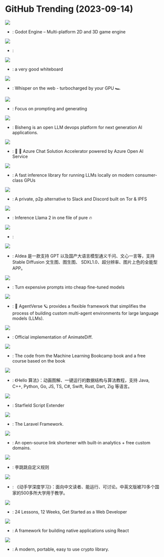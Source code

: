 # GitHub Trending (2023-09-14)

![](https://img.shields.io/badge/C%2B%2B-New%201-green?style=flat-square&logo=appveyor)
- [](https://github.comundefined): Godot Engine – Multi-platform 2D and 3D game engine

![](https://img.shields.io/badge/TypeScript-New%2026-green?style=flat-square&logo=appveyor)
- [](https://github.comundefined): 

![](https://img.shields.io/badge/TypeScript-New%202-green?style=flat-square&logo=appveyor)
- [](https://github.comundefined): a very good whiteboard

![](https://img.shields.io/badge/TypeScript-New%20175-green?style=flat-square&logo=appveyor)
- [](https://github.comundefined): Whisper on the web - turbocharged by your GPU 🏎️

![](https://img.shields.io/badge/Python-New%201-green?style=flat-square&logo=appveyor)
- [](https://github.comundefined): Focus on prompting and generating

![](https://img.shields.io/badge/Python-New%2071-green?style=flat-square&logo=appveyor)
- [](https://github.comundefined): Bisheng is an open LLM devops platform for next generation AI applications.

![](https://img.shields.io/badge/TypeScript-New%2022-green?style=flat-square&logo=appveyor)
- [](https://github.comundefined): 🤖 💼 Azure Chat Solution Accelerator powered by Azure Open AI Service

![](https://img.shields.io/badge/Python-New%20391-green?style=flat-square&logo=appveyor)
- [](https://github.comundefined): A fast inference library for running LLMs locally on modern consumer-class GPUs

![](https://img.shields.io/badge/C-New%20176-green?style=flat-square&logo=appveyor)
- [](https://github.comundefined): A private, p2p alternative to Slack and Discord built on Tor & IPFS

![](https://img.shields.io/badge/Python-New%20182-green?style=flat-square&logo=appveyor)
- [](https://github.comundefined): Inference Llama 2 in one file of pure 🔥

![](https://img.shields.io/badge/HTML-New%2046-green?style=flat-square&logo=appveyor)
- [](https://github.comundefined): 

![](https://img.shields.io/badge/Dart-New%20172-green?style=flat-square&logo=appveyor)
- [](https://github.comundefined): AIdea 是一款支持 GPT 以及国产大语言模型通义千问、文心一言等，支持 Stable Diffusion 文生图、图生图、 SDXL1.0、超分辨率、图片上色的全能型 APP。

![](https://img.shields.io/badge/TypeScript-New%20165-green?style=flat-square&logo=appveyor)
- [](https://github.comundefined): Turn expensive prompts into cheap fine-tuned models

![](https://img.shields.io/badge/JavaScript-New%2083-green?style=flat-square&logo=appveyor)
- [](https://github.comundefined): 🤖 AgentVerse 🪐 provides a flexible framework that simplifies the process of building custom multi-agent environments for large language models (LLMs).

![](https://img.shields.io/badge/Python-New%2053-green?style=flat-square&logo=appveyor)
- [](https://github.comundefined): Official implementation of AnimateDiff.

![](https://img.shields.io/badge/Jupyter%20Notebook-New%20171-green?style=flat-square&logo=appveyor)
- [](https://github.comundefined): The code from the Machine Learning Bookcamp book and a free course based on the book

![](https://img.shields.io/badge/Java-New%20670-green?style=flat-square&logo=appveyor)
- [](https://github.comundefined): 《Hello 算法》：动画图解、一键运行的数据结构与算法教程，支持 Java, C++, Python, Go, JS, TS, C#, Swift, Rust, Dart, Zig 等语言。

![](https://img.shields.io/badge/C%2B%2B-New%2018-green?style=flat-square&logo=appveyor)
- [](https://github.comundefined): Starfield Script Extender

![](https://img.shields.io/badge/PHP-New%2015-green?style=flat-square&logo=appveyor)
- [](https://github.comundefined): The Laravel Framework.

![](https://img.shields.io/badge/TypeScript-New%20126-green?style=flat-square&logo=appveyor)
- [](https://github.comundefined): An open-source link shortener with built-in analytics + free custom domains.

![](https://img.shields.io/badge/Java-New%20220-green?style=flat-square&logo=appveyor)
- [](https://github.comundefined): 李跳跳自定义规则

![](https://img.shields.io/badge/Python-New%20333-green?style=flat-square&logo=appveyor)
- [](https://github.comundefined): 《动手学深度学习》：面向中文读者、能运行、可讨论。中英文版被70多个国家的500多所大学用于教学。

![](https://img.shields.io/badge/JavaScript-New%20201-green?style=flat-square&logo=appveyor)
- [](https://github.comundefined): 24 Lessons, 12 Weeks, Get Started as a Web Developer

![](https://img.shields.io/badge/Java-New%2073-green?style=flat-square&logo=appveyor)
- [](https://github.comundefined): A framework for building native applications using React

![](https://img.shields.io/badge/C-New%207-green?style=flat-square&logo=appveyor)
- [](https://github.comundefined): A modern, portable, easy to use crypto library.

